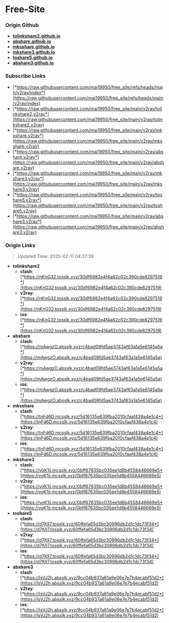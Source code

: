 # Free-Site

### Origin Github

- [**tolinkshare2.github.io**](https://github.com/tolinkshare2/tolinkshare2.github.io)
- [**abshare.github.io**](https://github.com/abshare/abshare.github.io)
- [**mksshare.github.io**](https://github.com/mksshare/mksshare.github.io)
- [**mkshare3.github.io**](https://github.com/mkshare3/mkshare3.github.io)
- [**toshare5.github.io**](https://github.com/toshare5/toshare5.github.io)
- [**abshare3.github.io**](https://github.com/abshare3/abshare3.github.io)

### Subscribe Links

- [*https://raw.githubusercontent.com/mai19950/free_site/refs/heads/main/v2ray/index*](https://raw.githubusercontent.com/mai19950/free_site/refs/heads/main/v2ray/index)
- [*https://raw.githubusercontent.com/mai19950/free_site/main/v2ray/tolinkshare2.v2ray*](https://raw.githubusercontent.com/mai19950/free_site/main/v2ray/tolinkshare2.v2ray)
- [*https://raw.githubusercontent.com/mai19950/free_site/main/v2ray/mksshare.v2ray*](https://raw.githubusercontent.com/mai19950/free_site/main/v2ray/mksshare.v2ray)
- [*https://raw.githubusercontent.com/mai19950/free_site/main/v2ray/abshare.v2ray*](https://raw.githubusercontent.com/mai19950/free_site/main/v2ray/abshare.v2ray)
- [*https://raw.githubusercontent.com/mai19950/free_site/main/v2ray/mkshare3.v2ray*](https://raw.githubusercontent.com/mai19950/free_site/main/v2ray/mkshare3.v2ray)
- [*https://raw.githubusercontent.com/mai19950/free_site/main/v2ray/toshare5.v2ray*](https://raw.githubusercontent.com/mai19950/free_site/main/v2ray/toshare5.v2ray)
- [*https://raw.githubusercontent.com/mai19950/free_site/main/v2ray/abshare3.v2ray*](https://raw.githubusercontent.com/mai19950/free_site/main/v2ray/abshare3.v2ray)

### Origin Links

> Updated Time: 2025-02-11 04:37:39

- **tolinkshare2**
  - **clash**: [*https://nKnG32.tosslk.xyz/30df6982e4f4a62c02c390cde8297519*](https://nKnG32.tosslk.xyz/30df6982e4f4a62c02c390cde8297519)
  - **v2ray**: [*https://nKnG32.tosslk.xyz/30df6982e4f4a62c02c390cde8297519*](https://nKnG32.tosslk.xyz/30df6982e4f4a62c02c390cde8297519)
  - **ios**: [*https://nKnG32.tosslk.xyz/30df6982e4f4a62c02c390cde8297519*](https://nKnG32.tosslk.xyz/30df6982e4f4a62c02c390cde8297519)
- **abshare**
  - **clash**: [*https://mAwgzO.absslk.xyz/c4bad09fd5ae3743af63a1a5e6145a5a*](https://mAwgzO.absslk.xyz/c4bad09fd5ae3743af63a1a5e6145a5a)
  - **v2ray**: [*https://mAwgzO.absslk.xyz/c4bad09fd5ae3743af63a1a5e6145a5a*](https://mAwgzO.absslk.xyz/c4bad09fd5ae3743af63a1a5e6145a5a)
  - **ios**: [*https://mAwgzO.absslk.xyz/c4bad09fd5ae3743af63a1a5e6145a5a*](https://mAwgzO.absslk.xyz/c4bad09fd5ae3743af63a1a5e6145a5a)
- **mksshare**
  - **clash**: [*https://tnFd6D.mcsslk.xyz/5d16135e639fba2010cfaaf438a4e1c4*](https://tnFd6D.mcsslk.xyz/5d16135e639fba2010cfaaf438a4e1c4)
  - **v2ray**: [*https://tnFd6D.mcsslk.xyz/5d16135e639fba2010cfaaf438a4e1c4*](https://tnFd6D.mcsslk.xyz/5d16135e639fba2010cfaaf438a4e1c4)
  - **ios**: [*https://tnFd6D.mcsslk.xyz/5d16135e639fba2010cfaaf438a4e1c4*](https://tnFd6D.mcsslk.xyz/5d16135e639fba2010cfaaf438a4e1c4)
- **mkshare3**
  - **clash**: [*https://voK1jj.mcsslk.xyz/0bff67635bc035ee1d8b4558446669e5*](https://voK1jj.mcsslk.xyz/0bff67635bc035ee1d8b4558446669e5)
  - **v2ray**: [*https://voK1jj.mcsslk.xyz/0bff67635bc035ee1d8b4558446669e5*](https://voK1jj.mcsslk.xyz/0bff67635bc035ee1d8b4558446669e5)
  - **ios**: [*https://voK1jj.mcsslk.xyz/0bff67635bc035ee1d8b4558446669e5*](https://voK1jj.mcsslk.xyz/0bff67635bc035ee1d8b4558446669e5)
- **toshare5**
  - **clash**: [*https://d7Kll7.tosslk.xyz/60ffefa65d3bc30996db2d1c1dc73f34*](https://d7Kll7.tosslk.xyz/60ffefa65d3bc30996db2d1c1dc73f34)
  - **v2ray**: [*https://d7Kll7.tosslk.xyz/60ffefa65d3bc30996db2d1c1dc73f34*](https://d7Kll7.tosslk.xyz/60ffefa65d3bc30996db2d1c1dc73f34)
  - **ios**: [*https://d7Kll7.tosslk.xyz/60ffefa65d3bc30996db2d1c1dc73f34*](https://d7Kll7.tosslk.xyz/60ffefa65d3bc30996db2d1c1dc73f34)
- **abshare3**
  - **clash**: [*https://IsVJ2h.absslk.xyz/9cc04b937a61a9e06e7e7b4ecabf51d2*](https://IsVJ2h.absslk.xyz/9cc04b937a61a9e06e7e7b4ecabf51d2)
  - **v2ray**: [*https://IsVJ2h.absslk.xyz/9cc04b937a61a9e06e7e7b4ecabf51d2*](https://IsVJ2h.absslk.xyz/9cc04b937a61a9e06e7e7b4ecabf51d2)
  - **ios**: [*https://IsVJ2h.absslk.xyz/9cc04b937a61a9e06e7e7b4ecabf51d2*](https://IsVJ2h.absslk.xyz/9cc04b937a61a9e06e7e7b4ecabf51d2)

